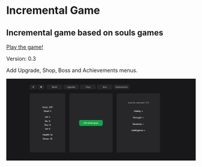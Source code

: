 <h1>Incremental Game</h1>

<h2>Incremental game based on souls games</h2>

[Play the game!](https://enriquenf07.github.io/incremental-game/)

Version: 0.3

Add Upgrade, Shop, Boss and Achievements menus.

![game](github-img/game.png)



